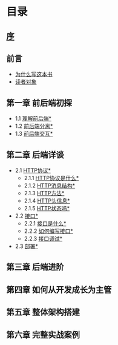 # 目录

## [序](preface/index.md)

## 前言
- [为什么写这本书](introduction/why_write.md)
- [读者对象](introduction/reader.md)

## 第一章 前后端初探
- 1.1 [理解前后端* ](front_backend/understand.md)
- 1.2 [前后端分离* ](front_backend/separate.md)
- 1.3 [前后端交互* ](front_backend/interaction.md)

## 第二章 后端详谈
- 2.1 [HTTP协议*](backend/http/index.md)
	- 2.1.1 [HTTP协议是什么* ](backend/http/index.md)
	- 2.1.2 [HTTP消息结构* ](backend/http/index.md)
	- 2.1.3 [HTTP方法* ](backend/http/index.md)
	- 2.1.4 [HTTP头信息* ](backend/http/index.md)
	- 2.1.5 [HTTP状态吗* ](backend/http/index.md)
- 2.2 [接口* ](backend/interface/index.md)
	- 2.2.1 [接口是什么* ](backend/interface/definition.md)
	- 2.2.2 [如何编写接口* ](backend/interface/write.md)
	- 2.2.3 [接口调试* ](backend/interface/debugging.md)
- 2.3 [部署* ](backend/interface/index.md)

## 第三章 后端进阶

## 第四章 如何从开发成长为主管

## 第五章 整体架构搭建

## 第六章 完整实战案例
